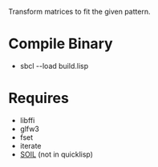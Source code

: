 Transform matrices to fit the given pattern.

# Compile Binary
* sbcl --load build.lisp

# Requires
* libffi
* glfw3
* fset
* iterate
* [SOIL](https://github.com/cbaggers/cl-soil) (not in quicklisp)

